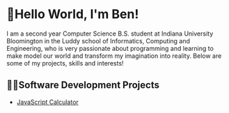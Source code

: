 <h1>👋Hello World, I'm Ben!</h1>
I am a second year Computer Science B.S. student at Indiana University Bloomington in the Luddy school of Informatics, Computing and Engineering, who is very passionate about programming and learning to make model our world and transform my imagination into reality. Below are some of my projects, skills and interests!
<h2>👨‍💻Software Development Projects</h2>

- [JavaScript Calculator](https://github.com/BenJacobs24/Calculator)
